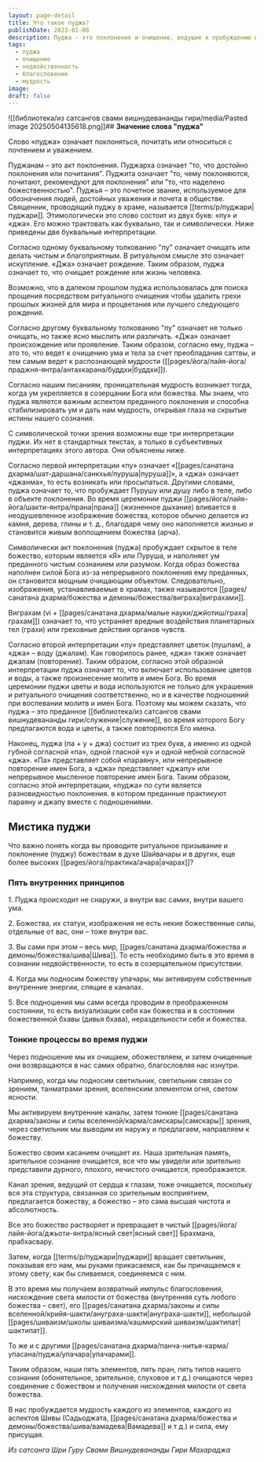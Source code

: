 ```yaml
---
layout: page-detail
title: Что такое пуджа?
publishDate: 2023-01-08
description: Пуджа - это поклонение и очищение, ведущие к пробуждению внутренней божественности. Смысл пуджи - очищать ум и тело, пробуждать Пурушу, соединять с Божеством через подношения, мантры и визуализацию. Истинная пуджа происходит внутри, где божество и поклоняющийся - едины, а подношения очищают внутренние элементы и возвращаются как благословение и свет.
tags:
  - пуджа
  - очищение
  - недвойственность
  - благословение
  - мудрость
image: 
draft: false
---
```

![[библиотека/из сатсангов свами вишнудевананды гири/media/Pasted image 20250504135618.png]]## **Значение слова "пуджа"**

  
 Слово «пуджа» означает поклоняться, почитать или относиться с почтением и уважением. 

 Пуджанам – это акт поклонения. Пуджарха означает "то, что достойно поклонения или почитания". Пуджита означает "то, чему поклоняются, почитают, рекомендуют для поклонения" или "то, что наделено божественностью". Пуджья – это почетное звание, используемое для обозначения людей, достойных уважения и почета в обществе. Священник, проводящий пуджу в храме, называется [[terms/p/пуджари|пуджари]]. Этимологически это слово состоит из двух букв: «пу» и «джа». Его можно трактовать как буквально, так и символически. Ниже приведены две буквальные интерпретации. 

 Согласно одному буквальному толкованию "пу" означает очищать или делать чистым и благоприятным. В ритуальном смысле это означает искупление. «Джа» означает рождение. Таким образом, пуджа означает то, что очищает рождение или жизнь человека.

 Возможно, что в далеком прошлом пуджа использовалась для поиска прощения посредством ритуального очищения чтобы удалить грехи прошлых жизней для мира и процветания или лучшего следующего рождения. 

 Согласно другому буквальному толкованию "пу" означает не только очищать, но также ясно мыслить или различать. «Джа» означает происхождение или проявление. Таким образом, согласно ему, пуджа – это то, что ведет к очищению ума и тела за счет преобладания саттвы, и тем самым ведет к распознающей мудрости ([[pages/йога/лайя-йога/праджня-янтра/антахкарана/буддхи|буддхи]]).

 Согласно нашим писаниям, проницательная мудрость возникает тогда, когда ум укрепляется в созерцании Бога или божества. Мы знаем, что пуджа является важным аспектом преданного поклонения и способна стабилизировать ум и дать нам мудрость, открывая глаза на скрытые истины нашего сознания. 

 С символической точки зрения возможны еще три интерпретации пуджи. Их нет в стандартных текстах, а только в субъективных интерпретациях этого автора. Они объяснены ниже. 

 Согласно первой интерпретации «пу» означает «[[pages/санатана дхарма/шат-даршана/санкхья/пуруша|пуруша]]», а «джа» означает «джанма», то есть возникать или просыпаться. Другими словами, пуджа означает то, что пробуждает Пурушу или душу либо в теле, либо в объекте поклонения. Во время церемонии пуджи [[pages/йога/лайя-йога/шакти-янтра/прана|прана]] (жизненное дыхание) вливается в неодушевленное изображение божества, которое обычно делается из камня, дерева, глины и т. д., благодаря чему оно наполняется жизнью и становится живым воплощением божества (арча).

 Символически акт поклонения (пуджа) пробуждает скрытое в теле божество, которым является «Я» или Пуруша, и наполняет ум преданного чистым сознанием или разумом. Когда образ божества наполнен силой Бога из-за непрерывного поклонения ему преданных, он становится мощным очищающим объектом. Следовательно, изображения, устанавливаемые в храмах, также называются [[pages/санатана дхарма/божества и демоны/божества/виграха|виграхами]]. 

 Виграхам (vi + [[pages/санатана дхарма/малые науки/джйотиш/граха|грахам]]) означает то, что устраняет вредные воздействия планетарных тел (грахи) или греховные действия органов чувств. 

 Согласно второй интерпретации «пу» представляет цветок (пушпам), а «джа» – воду (джалам). Как говорилось ранее, «джа» также означает джапам (повторение). Таким образом, согласно этой образной интерпретации пуджа означает то, что включает использование цветов и воды, а также произнесение молитв и имен Бога. Во время церемонии пуджи цветы и вода используются не только для украшения и ритуального очищения соответственно, но и в качестве подношений при воспевании молитв и имен Бога. Поэтому мы можем сказать, что пуджа – это преданное [[библиотека/из сатсангов свами вишнудевананды гири/служение|служение]], во время которого Богу предлагаются вода и цветы, а также повторяются Его имена.

 Наконец, пуджа (па + у + джа) состоит из трех букв, а именно из одной губной согласной «па», одной гласной «у» и одной небной согласной «джа». «Па» представляет собой «параяну», или непрерывное повторение имен Бога, а «джа» представляет «джапу» или непрерывное мысленное повторение имен Бога. Таким образом, согласно этой интерпретации, «пуджа» по сути является разновидностью поклонения. в котором преданные практикуют параяну и джапу вместе с подношениями.

  
## **Мистика пуджи**

  
 Что важно понять когда вы проводите ритуальное призывание и поклонение (пуджу) божествам в духе Шайвачары и в других, еще более высоких [[pages/йога/практика/ачара|ачарах]]?

  
### **Пять внутренних принципов** 

 1\. Пуджа происходит не снаружи, а внутри вас самих, внутри вашего ума.

 2\. Божества, их статуи, изображения не есть некие божественные силы, отдельные от вас, они – тоже внутри вас.

 3\. Вы сами при этом – весь мир, [[pages/санатана дхарма/божества и демоны/божества/шива|Шива]]. То есть необходимо быть в это время в сознании недвойственности, то есть в созерцательном присутствии.

 4\. Когда мы подносим божеству упачары, мы активируем собственные внутренние энергии, спящие в каналах.

 5\. Все подношения мы сами всегда проводим в преображенном состоянии, то есть визуализации себя как божества и в состоянии божественной бхавы (дивья бхава), нераздельности себя и божества.

  
### **Тонкие процессы во время пуджи**

 Через подношение мы их очищаем, обожествляем, и затем очищенные они возвращаются в нас самих обратно, благословляя нас изнутри.

 Например, когда мы подносим светильник, светильник связан со зрением, танматрами зрения, вселенским элементом огня, светом ясности.

 Мы активируем внутренние каналы, затем тонкие [[pages/санатана дхарма/законы и силы вселенной/карма/самскары|самскары]] зрения, через светильник мы выводим их наружу и предлагаем, направляем к божеству.

 Божество своим касанием очищает их. Наша зрительная память, зрительное сознание очищается, все что мы увидели или зрительно представили дурного, плохого, нечистого очищается, преображается.

 Канал зрения, ведущий от сердца к глазам, тоже очищается, поскольку вся эта структура, связанная со зрительным восприятием, предлагается божеству, а божество – это сама высшая чистота и абсолютность.

 Все это божество растворяет и превращает в чистый [[pages/йога/лайя-йога/джьоти-янтра/ясный свет|ясный свет]] Брахмана, прабхасвару.

 Затем, когда [[terms/p/пуджари|пуджари]] вращает светильник, показывая его нам, мы руками прикасаемся, как бы причащаемся к этому свету, как бы сливаемся, соединяемся с ним. 

 В это время мы получаем возвратный импульс благословения, нисхождение света милости от божества (внутренняя суть любого божества – свет), его [[pages/санатана дхарма/законы и силы вселенной/крийя-шакти/ануграха-шакти|ануграха-шакти]], небольшой [[pages/шиваизм/школы шиваизма/кашмирский шиваизм/шактипат|шактипат]].

 То же и с другими [[pages/санатана дхарма/панча-нитья-карма/упасана/пуджа/упачара|упачарами]].

 Таким образом, наши пять элементов, пять пран, пять типов нашего сознания (обонятельное, зрительное, слуховое и т д.) очищаются через соединение с божеством и получения нисхождения милости от света божества. 

 В нас пробуждается мудрость каждого из элементов, каждого из аспектов Шивы (Садьоджата, [[pages/санатана дхарма/божества и демоны/божества/шива/вамадева|Вамадева]] и т д.) и сила, ему присущая.

*Из сатсанга Шри Гуру Свами Вишнудевананды Гири Махараджа*

  
